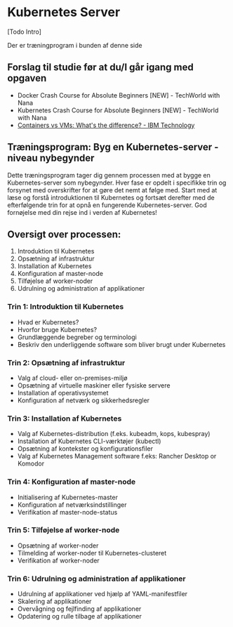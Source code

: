 # Kubernetes Server

[Todo Intro]

Der er træningprogram i bunden af denne side

## Forslag til studie før at du/I går igang med opgaven
* Docker Crash Course for Absolute Beginners [NEW] - TechWorld with Nana
* Kubernetes Crash Course for Absolute Beginners [NEW] - TechWorld with Nana
* [Containers vs VMs: What's the difference? - IBM Technology](https://www.youtube.com/watch?v=cjXI-yxqGTI)

## Træningsprogram: Byg en Kubernetes-server - niveau nybegynder

Dette træningsprogram tager dig gennem processen med at bygge en Kubernetes-server som nybegynder. Hver fase er opdelt i specifikke trin og forsynet med overskrifter for at gøre det nemt at følge med. Start med at læse og forstå introduktionen til Kubernetes og fortsæt derefter med de efterfølgende trin for at opnå en fungerende Kubernetes-server. God fornøjelse med din rejse ind i verden af Kubernetes!

## Oversigt over processen:

1. Introduktion til Kubernetes
2. Opsætning af infrastruktur
3. Installation af Kubernetes
4. Konfiguration af master-node
5. Tilføjelse af worker-noder
6. Udrulning og administration af applikationer

### Trin 1: Introduktion til Kubernetes

* Hvad er Kubernetes?
* Hvorfor bruge Kubernetes?
* Grundlæggende begreber og terminologi
* Beskriv den underliggende software som bliver brugt under Kubernetes

### Trin 2: Opsætning af infrastruktur

* Valg af cloud- eller on-premises-miljø
* Opsætning af virtuelle maskiner eller fysiske servere
* Installation af operativsystemet
* Konfiguration af netværk og sikkerhedsregler

### Trin 3: Installation af Kubernetes

* Valg af Kubernetes-distribution (f.eks. kubeadm, kops, kubespray)
* Installation af Kubernetes CLI-værktøjer (kubectl)
* Opsætning af kontekster og konfigurationsfiler
* Valg af Kubernetes Management software f.eks: Rancher Desktop or Komodor

### Trin 4: Konfiguration af master-node

* Initialisering af Kubernetes-master
* Konfiguration af netværksindstillinger
* Verifikation af master-node-status

### Trin 5: Tilføjelse af worker-node

* Opsætning af worker-noder
* Tilmelding af worker-noder til Kubernetes-clusteret
* Verifikation af worker-noder

### Trin 6: Udrulning og administration af applikationer

* Udrulning af applikationer ved hjælp af YAML-manifestfiler
* Skalering af applikationer
* Overvågning og fejlfinding af applikationer
* Opdatering og rulle tilbage af applikationer
